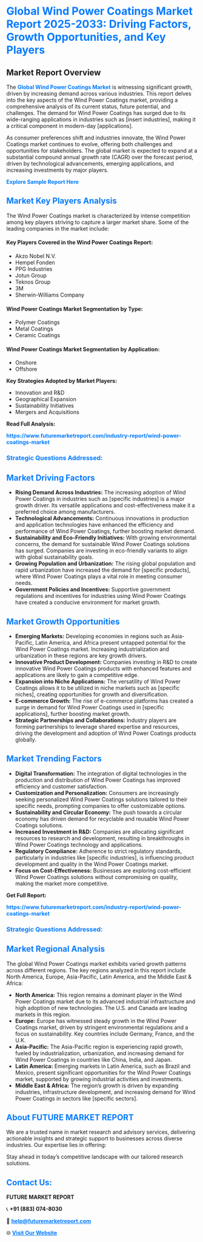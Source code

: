 <h1 style="color: #007BFF;">Global Wind Power Coatings Market Report 2025-2033: Driving Factors, Growth Opportunities, and Key Players</h1>

<section id="overview">
<h2>Market Report Overview</h2>
<p>The <a href="https://www.futuremarketreport.com/industry-report/wind-power-coatings-market" style="color: #007BFF; text-decoration: none;"><strong>Global Wind Power Coatings Market</strong></a> is witnessing significant growth, driven by increasing demand across various industries. This report delves into the key aspects of the Wind Power Coatings market, providing a comprehensive analysis of its current status, future potential, and challenges. The demand for Wind Power Coatings has surged due to its wide-ranging applications in industries such as [insert industries], making it a critical component in modern-day [applications].</p>
<p>As consumer preferences shift and industries innovate, the Wind Power Coatings market continues to evolve, offering both challenges and opportunities for stakeholders. The global market is expected to expand at a substantial compound annual growth rate (CAGR) over the forecast period, driven by technological advancements, emerging applications, and increasing investments by major players.</p>
</section>

<section id="overview">
<p><a href="https://www.futuremarketreport.com/request-sample/reportId=85199" style="color: #007BFF; text-decoration: none;"><strong>Explore Sample Report Here</strong></a></p>
</section>

<section id="key-players">
<h2 style="color: #007BFF;">Market Key Players Analysis</h2>
<p>The Wind Power Coatings market is characterized by intense competition among key players striving to capture a larger market share. Some of the leading companies in the market include:</p>
<h4>Key Players Covered in the Wind Power Coatings Report:</h4>
<ul><li>Akzo Nobel N.V.</li><li>Hempel Fonden</li><li>PPG Industries</li><li>Jotun Group</li><li>Teknos Group</li><li>3M</li><li>Sherwin-Williams Company</li></ul>
<h4>Wind Power Coatings Market Segmentation by Type:</h4>
<ul><li>Polymer Coatings</li><li>Metal Coatings</li><li>Ceramic Coatings</li></ul>

<h4>Wind Power Coatings Market Segmentation by Application:</h4>
<ul><li>Onshore</li><li>Offshore</li></ul>
<p><strong>Key Strategies Adopted by Market Players:</strong></p>
<ul>
<li>Innovation and R&D</li>
<li>Geographical Expansion</li>
<li>Sustainability Initiatives</li>
<li>Mergers and Acquisitions</li>
</ul>
</section>

<section>
<p><strong>Read Full Analysis: </strong></p><a href="https://www.futuremarketreport.com/industry-report/wind-power-coatings-market" style="color: #007BFF; text-decoration: none;"><strong>https://www.futuremarketreport.com/industry-report/wind-power-coatings-market</strong></a>
<h3 style="color: #007BFF;">Strategic Questions Addressed:</h3>
</section>

<section id="driving-factors">
<h2 style="color: #007BFF;">Market Driving Factors</h2>
<ul>
<li><strong>Rising Demand Across Industries:</strong> The increasing adoption of Wind Power Coatings in industries such as [specific industries] is a major growth driver. Its versatile applications and cost-effectiveness make it a preferred choice among manufacturers.</li>
<li><strong>Technological Advancements:</strong> Continuous innovations in production and application technologies have enhanced the efficiency and performance of Wind Power Coatings, further boosting market demand.</li>
<li><strong>Sustainability and Eco-Friendly Initiatives:</strong> With growing environmental concerns, the demand for sustainable Wind Power Coatings solutions has surged. Companies are investing in eco-friendly variants to align with global sustainability goals.</li>
<li><strong>Growing Population and Urbanization:</strong> The rising global population and rapid urbanization have increased the demand for [specific products], where Wind Power Coatings plays a vital role in meeting consumer needs.</li>
<li><strong>Government Policies and Incentives:</strong> Supportive government regulations and incentives for industries using Wind Power Coatings have created a conducive environment for market growth.</li>
</ul>
</section>

<section id="growth-opportunities">
<h2 style="color: #007BFF;">Market Growth Opportunities</h2>
<ul>
<li><strong>Emerging Markets:</strong> Developing economies in regions such as Asia-Pacific, Latin America, and Africa present untapped potential for the Wind Power Coatings market. Increasing industrialization and urbanization in these regions are key growth drivers.</li>
<li><strong>Innovative Product Development:</strong> Companies investing in R&D to create innovative Wind Power Coatings products with enhanced features and applications are likely to gain a competitive edge.</li>
<li><strong>Expansion into Niche Applications:</strong> The versatility of Wind Power Coatings allows it to be utilized in niche markets such as [specific niches], creating opportunities for growth and diversification.</li>
<li><strong>E-commerce Growth:</strong> The rise of e-commerce platforms has created a surge in demand for Wind Power Coatings used in [specific applications], further boosting market growth.</li>
<li><strong>Strategic Partnerships and Collaborations:</strong> Industry players are forming partnerships to leverage shared expertise and resources, driving the development and adoption of Wind Power Coatings products globally.</li>
</ul>
</section>

<section id="trending-factors">
<h2 style="color: #007BFF;">Market Trending Factors</h2>
<ul>
<li><strong>Digital Transformation:</strong> The integration of digital technologies in the production and distribution of Wind Power Coatings has improved efficiency and customer satisfaction.</li>
<li><strong>Customization and Personalization:</strong> Consumers are increasingly seeking personalized Wind Power Coatings solutions tailored to their specific needs, prompting companies to offer customizable options.</li>
<li><strong>Sustainability and Circular Economy:</strong> The push towards a circular economy has driven demand for recyclable and reusable Wind Power Coatings solutions.</li>
<li><strong>Increased Investment in R&D:</strong> Companies are allocating significant resources to research and development, resulting in breakthroughs in Wind Power Coatings technology and applications.</li>
<li><strong>Regulatory Compliance:</strong> Adherence to strict regulatory standards, particularly in industries like [specific industries], is influencing product development and quality in the Wind Power Coatings market.</li>
<li><strong>Focus on Cost-Effectiveness:</strong> Businesses are exploring cost-efficient Wind Power Coatings solutions without compromising on quality, making the market more competitive.</li>
</ul>
</section>

<section>
<p><strong>Get Full Report: </strong></p><a href="https://www.futuremarketreport.com/industry-report/wind-power-coatings-market" style="color: #007BFF; text-decoration: none;"><strong>https://www.futuremarketreport.com/industry-report/wind-power-coatings-market</strong></a>
<h3 style="color: #007BFF;">Strategic Questions Addressed:</h3>
</section>


<section id="regional-analysis">
<h2 style="color: #007BFF;">Market Regional Analysis</h2>
<p>The global Wind Power Coatings market exhibits varied growth patterns across different regions. The key regions analyzed in this report include North America, Europe, Asia-Pacific, Latin America, and the Middle East & Africa:</p>
<ul>
<li><strong>North America:</strong> This region remains a dominant player in the Wind Power Coatings market due to its advanced industrial infrastructure and high adoption of new technologies. The U.S. and Canada are leading markets in this region.</li>
<li><strong>Europe:</strong> Europe has witnessed steady growth in the Wind Power Coatings market, driven by stringent environmental regulations and a focus on sustainability. Key countries include Germany, France, and the U.K.</li>
<li><strong>Asia-Pacific:</strong> The Asia-Pacific region is experiencing rapid growth, fueled by industrialization, urbanization, and increasing demand for Wind Power Coatings in countries like China, India, and Japan.</li>
<li><strong>Latin America:</strong> Emerging markets in Latin America, such as Brazil and Mexico, present significant opportunities for the Wind Power Coatings market, supported by growing industrial activities and investments.</li>
<li><strong>Middle East & Africa:</strong> The region’s growth is driven by expanding industries, infrastructure development, and increasing demand for Wind Power Coatings in sectors like [specific sectors].</li>
</ul>
</section>

<footer>
<h2 style="color: #007BFF;">About FUTURE MARKET REPORT</h2>
<p>We are a trusted name in market research and advisory services, delivering actionable insights and strategic support to businesses across diverse industries. Our expertise lies in offering:</p>

<p>Stay ahead in today’s competitive landscape with our tailored research solutions.</p>

<h2 style="color: #007BFF;">Contact Us:</h2>
<p><strong>FUTURE MARKET REPORT</strong></p>
<p>📞 <strong>+91 (883) 074-8030</strong></p>
<p>📧 <strong><a href="mailto:help@futuremarketreport.com" style="color: #007BFF;">help@futuremarketreport.com</a></strong></p>
<p>🌐 <strong><a href="https://www.futuremarketreport.com/" style="color: #007BFF;">Visit Our Website</a></strong></p>
</footer>